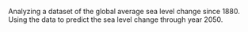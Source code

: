 Analyzing a dataset of the global average sea level change since 1880. Using the data to predict the sea level change through year 2050.
